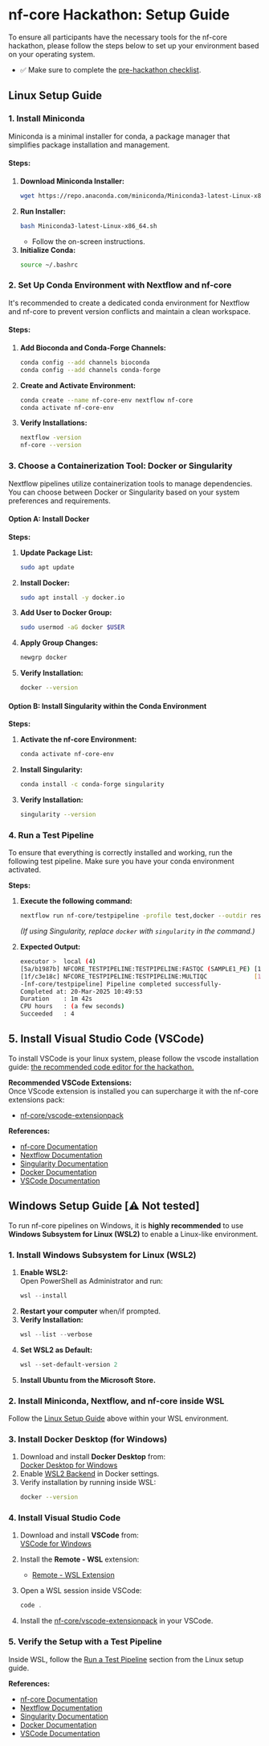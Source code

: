 # nf-core Hackathon: Setup Guide

To ensure all participants have the necessary tools for the nf-core hackathon, please follow the steps below to set up your environment based on your operating system.

- ✅ Make sure to complete the [pre-hackathon checklist](https://nf-co.re/events/2025/hackathon-march-2025#pre-hackathon-checklist).

## Linux Setup Guide

### 1. Install Miniconda

Miniconda is a minimal installer for conda, a package manager that simplifies package installation and management.

#### **Steps:**

1. **Download Miniconda Installer:**  
   ```bash
   wget https://repo.anaconda.com/miniconda/Miniconda3-latest-Linux-x86_64.sh
   ```
2. **Run Installer:**  
   ```bash
   bash Miniconda3-latest-Linux-x86_64.sh
   ```
   - Follow the on-screen instructions.  
3. **Initialize Conda:**  
   ```bash
   source ~/.bashrc
   ```

### 2. Set Up Conda Environment with Nextflow and nf-core

It's recommended to create a dedicated conda environment for Nextflow and nf-core to prevent version conflicts and maintain a clean workspace.

#### **Steps:**

1. **Add Bioconda and Conda-Forge Channels:**  
   ```bash
   conda config --add channels bioconda
   conda config --add channels conda-forge
   ```
2. **Create and Activate Environment:**  
   ```bash
   conda create --name nf-core-env nextflow nf-core
   conda activate nf-core-env
   ```
3. **Verify Installations:**  
   ```bash
   nextflow -version
   nf-core --version
   ```

### 3. Choose a Containerization Tool: Docker or Singularity

Nextflow pipelines utilize containerization tools to manage dependencies. You can choose between Docker or Singularity based on your system preferences and requirements.

#### **Option A: Install Docker**

**Steps:**

1. **Update Package List:**  
   ```bash
   sudo apt update
   ```
2. **Install Docker:**  
   ```bash
   sudo apt install -y docker.io
   ```
3. **Add User to Docker Group:**  
   ```bash
   sudo usermod -aG docker $USER
   ```
4. **Apply Group Changes:**  
   ```bash
   newgrp docker
   ```
5. **Verify Installation:**  
   ```bash
   docker --version
   ```

#### **Option B: Install Singularity within the Conda Environment**

**Steps:**

1. **Activate the nf-core Environment:**  
   ```bash
   conda activate nf-core-env
   ```
2. **Install Singularity:**  
   ```bash
   conda install -c conda-forge singularity
   ```
3. **Verify Installation:**  
   ```bash
   singularity --version
   ```

### 4. Run a Test Pipeline

To ensure that everything is correctly installed and working, run the following test pipeline. Make sure you have your conda environment activated.

**Steps:**

1. **Execute the following command:**  
   ```bash
   nextflow run nf-core/testpipeline -profile test,docker --outdir results
   ```
   *(If using Singularity, replace `docker` with `singularity` in the command.)*  

2. **Expected Output:**  
   ```bash
   executor >  local (4)
   [5a/b1987b] NFCORE_TESTPIPELINE:TESTPIPELINE:FASTQC (SAMPLE1_PE) [100%] 3 of 3 ✔
   [1f/c3e18c] NFCORE_TESTPIPELINE:TESTPIPELINE:MULTIQC             [100%] 1 of 1 ✔
   -[nf-core/testpipeline] Pipeline completed successfully-
   Completed at: 20-Mar-2025 10:49:53
   Duration    : 1m 42s
   CPU hours   : (a few seconds)
   Succeeded   : 4
   ```


## 5. Install Visual Studio Code (VSCode)  

To install VSCode is your linux system, please follow the vscode installation guide: [ the recommended code editor for the hackathon.  ](https://code.visualstudio.com/docs/setup/linux)


**Recommended VSCode Extensions:**  
Once VScode extension is installed you can supercharge it with the nf-core extensions pack: 

- [nf-core/vscode-extensionpack](https://marketplace.visualstudio.com/items?itemName=nf-core.nf-core-extensionpack)


**References:**  

- [nf-core Documentation](https://nf-co.re/)  
- [Nextflow Documentation](https://www.nextflow.io/docs/latest/index.html)  
- [Singularity Documentation](https://sylabs.io/guides/3.0/user-guide/installation.html)  
- [Docker Documentation](https://docs.docker.com/get-docker/)  
- [VSCode Documentation](https://code.visualstudio.com/docs)  


## Windows Setup Guide [:warning: Not tested]

To run nf-core pipelines on Windows, it is **highly recommended** to use **Windows Subsystem for Linux (WSL2)** to enable a Linux-like environment.

### 1. Install Windows Subsystem for Linux (WSL2)

1. **Enable WSL2:**  
   Open PowerShell as Administrator and run:
   ```powershell
   wsl --install
   ```
2. **Restart your computer** when/if prompted.
3. **Verify Installation:**  
   ```powershell
   wsl --list --verbose
   ```
4. **Set WSL2 as Default:**  
   ```powershell
   wsl --set-default-version 2
   ```
5. **Install Ubuntu from the Microsoft Store.**

### 2. Install Miniconda, Nextflow, and nf-core inside WSL

Follow the [Linux Setup Guide](#linux-setup-guide) above within your WSL environment.

### 3. Install Docker Desktop (for Windows)

1. Download and install **Docker Desktop** from:  
   [Docker Desktop for Windows](https://docs.docker.com/desktop/setup/install/windows-install/)
2. Enable [WSL2 Backend](https://docs.docker.com/desktop/features/wsl/) in Docker settings.
3. Verify installation by running inside WSL:
   ```bash
   docker --version
   ```

### 4. Install Visual Studio Code

1. Download and install **VSCode** from:  
   [VSCode for Windows](https://code.visualstudio.com/download)

2. Install the **Remote - WSL** extension:  
   - [Remote - WSL Extension](https://marketplace.visualstudio.com/items?itemName=ms-vscode-remote.remote-wsl)
3. Open a WSL session inside VSCode:
   ```powershell
   code .
   ```
4. Install the [nf-core/vscode-extensionpack](https://marketplace.visualstudio.com/items?itemName=nf-core.nf-core-extensionpack) in your VSCode.

### 5. Verify the Setup with a Test Pipeline

Inside WSL, follow the [Run a Test Pipeline](#4-run-a-test-pipeline) section from the Linux setup guide.


**References:**  
- [nf-core Documentation](https://nf-co.re/)  
- [Nextflow Documentation](https://www.nextflow.io/docs/latest/index.html)  
- [Singularity Documentation](https://sylabs.io/guides/3.0/user-guide/installation.html)  
- [Docker Documentation](https://docs.docker.com/get-docker/)  
- [VSCode Documentation](https://code.visualstudio.com/docs)

